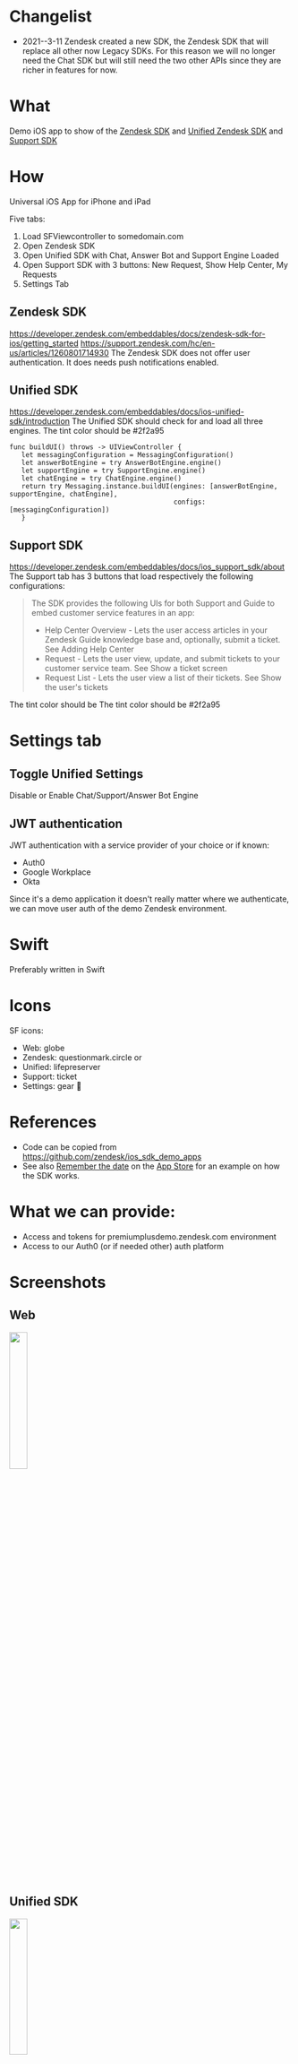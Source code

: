 # Changelist
- 2021--3-11 Zendesk created a new SDK, the Zendesk SDK that will replace all other now Legacy SDKs. For this reason we will no longer need the Chat SDK but will still need the two other APIs since they are richer in features for now.

# What
Demo iOS app to show of the [Zendesk SDK](https://developer.zendesk.com/embeddables/docs/zendesk-sdk-for-ios/getting_started) and [Unified Zendesk SDK](https://developer.zendesk.com/embeddables/docs/ios-unified-sdk/getting_started) and [Support SDK](https://developer.zendesk.com/embeddables/docs/ios_support_sdk/nutshell)

# How
Universal iOS App for iPhone and iPad

Five tabs:

1. Load SFViewcontroller to somedomain.com
2. Open Zendesk SDK
3. Open Unified SDK with Chat, Answer Bot and Support Engine Loaded
4. Open Support SDK with 3 buttons: New Request, Show Help Center, My Requests
5. Settings Tab

## Zendesk SDK
https://developer.zendesk.com/embeddables/docs/zendesk-sdk-for-ios/getting_started
https://support.zendesk.com/hc/en-us/articles/1260801714930
The Zendesk SDK does not offer user authentication.
It does needs push notifications enabled.

## Unified SDK
https://developer.zendesk.com/embeddables/docs/ios-unified-sdk/introduction
The Unified SDK should check for and load all three engines.
The tint color should be #2f2a95

	func buildUI() throws -> UIViewController {
	   let messagingConfiguration = MessagingConfiguration()
	   let answerBotEngine = try AnswerBotEngine.engine()
	   let supportEngine = try SupportEngine.engine()
	   let chatEngine = try ChatEngine.engine()
	   return try Messaging.instance.buildUI(engines: [answerBotEngine, supportEngine, chatEngine],
											 configs: [messagingConfiguration])
	   }

## Support SDK
https://developer.zendesk.com/embeddables/docs/ios_support_sdk/about
The Support tab has 3 buttons that load respectively the following configurations:

> The SDK provides the following UIs for both Support and Guide to embed customer service features in an app:
> - Help Center Overview - Lets the user access articles in your Zendesk Guide knowledge base and, optionally, submit a ticket. See Adding Help Center
> - Request - Lets the user view, update, and submit tickets to your customer service team. See Show a ticket screen
> - Request List - Lets the user view a list of their tickets. See Show the user's tickets

The tint color should be The tint color should be #2f2a95

# Settings tab
## Toggle Unified Settings
Disable or Enable Chat/Support/Answer Bot Engine

## JWT authentication

JWT authentication with a service provider of your choice or if known:

- Auth0
- Google Workplace
- Okta

Since it's a demo application it doesn't really matter where we authenticate, we can move user auth of the demo Zendesk environment.

# Swift
Preferably written in Swift

# Icons
SF icons:
- Web: globe
- Zendesk: questionmark.circle or 
- Unified: lifepreserver
- Support: ticket
- Settings: gear  􀍟

# References
- Code can be copied from https://github.com/zendesk/ios_sdk_demo_apps
- See also [Remember the date](https://github.com/zendesk/sdk_demo_app_ios) on the [App Store](https://apps.apple.com/be/app/remember-the-date/id944696609) for an example on how the SDK works.

# What we can provide:
- Access and tokens for premiumplusdemo.zendesk.com environment
- Access to our Auth0 (or if needed other) auth platform

# Screenshots
## Web
<img width="25%" src="img/Web.png">

## Unified SDK
<img width="25%" src="img/Unified SDK.png">

## Support SDK
<img width="25%" src="img/Support SDK.png"><br>
<img width="25%" src="img/Support SDK - Guide.png">
<img width="25%" src="img/Support SDK - New Ticket.png">
<img width="25%" src="img/Support SDK - My Tickets.png">

## Chat
<img width="25%" src="img/Chat SDK.png">

## Settings
<img width="25%" src="img/Settings.png">

## iPad
<img width="25%" src="img/iPad Sidebar.png">

